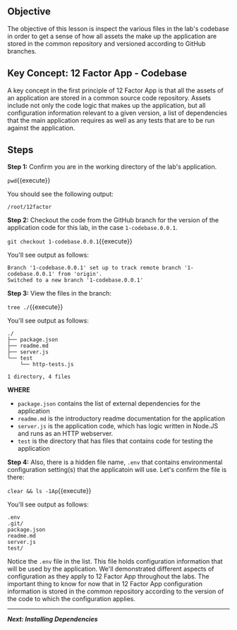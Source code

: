 ## Objective
The objective of this lesson is inspect the various files in the lab's codebase in order to get a sense of how all assets the make up the application are stored in the common repository and versioned according to GitHub branches.

## Key Concept: 12 Factor App - Codebase
A key concept in the first principle of 12 Factor App is that all the assets of an application are stored in a common source code repository. Assets include not only the code logic that makes up the application, but all configuration information relevant to a given version, a list of dependencies that the main application requires as well as any tests that are to be run against the application.


## Steps

**Step 1:** Confirm you are in the working directory of the lab's application.

`pwd`{{execute}}

You should see the following output:

`/root/12factor`

**Step 2:** Checkout the code from the GitHub branch for the version of the application code for this lab, in the case `1-codebase.0.0.1`.

`git checkout 1-codebase.0.0.1`{{execute}}

You'll see output as follows:

```
Branch '1-codebase.0.0.1' set up to track remote branch '1-codebase.0.0.1' from 'origin'.
Switched to a new branch '1-codebase.0.0.1'
```

**Step 3:** View the files in the branch:

`tree ./`{{execute}}

You'll see output as follows:

```
./
├── package.json
├── readme.md
├── server.js
└── test
    └── http-tests.js

1 directory, 4 files

```
**WHERE**

* `package.json` contains the list of external dependencies for the application
* `readme.md` is the introductory readme documentation for the application
* `server.js` is the application code, which has logic written in Node.JS and runs as an HTTP webserver.
* `test` is the directory that has files that contains code for testing the application

**Step 4:** Also, there is a hidden file name, `.env` that contains environmental configuration setting(s) that the applicatoin will use. Let's confirm the file is there: 

`clear && ls -1Ap`{{execute}}

You'll see output as follows:

```
.env
.git/
package.json
readme.md
server.js
test/

```

Notice the `.env` file in the list. This file holds configuration information that will be used by the application. We'll demonstrated different aspects of configuration as they apply to 12 Factor App throughout the labs. The important thing to know for now that in 12 Factor App configuration information is stored in the common repository according to the version of the code to which the configuration applies.

---

***Next: Installing Dependencies***